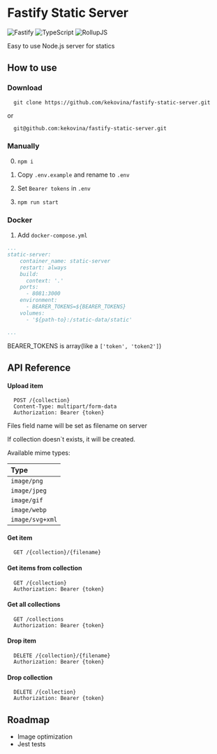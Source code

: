 # Fastify Static Server
![Fastify](https://img.shields.io/badge/fastify-%23000000.svg?style=for-the-badge&logo=fastify&logoColor=white) 
![TypeScript](https://img.shields.io/badge/typescript-%23007ACC.svg?style=for-the-badge&logo=typescript&logoColor=white)
![RollupJS](https://img.shields.io/badge/RollupJS-ef3335?style=for-the-badge&logo=rollup.js&logoColor=white)

Easy to use Node.js server for statics


## How to use

### Download

```
  git clone https://github.com/kekovina/fastify-static-server.git
```
or

```
  git@github.com:kekovina/fastify-static-server.git
```


### Manually

0. ``` npm i ```

1. Copy `.env.example` and rename to `.env`

2. Set `Bearer tokens` in `.env`

3. ```npm run start``` 

### Docker

1. Add `docker-compose.yml`

```yml
...
static-server:
    container_name: static-server
    restart: always
    build:
      context: '.'
    ports:
      - 8081:3000
    environment:
      - BEARER_TOKENS=${BEARER_TOKENS}
    volumes: 
      - '${path-to}:/static-data/static'

...
```
BEARER_TOKENS is array(like a ``` ['token', 'token2'] ```)


## API Reference

#### Upload item

```http
  POST /{collection}
  Content-Type: multipart/form-data
  Authorization: Bearer {token}
```
Files field name will be set as filename on server

If collection doesn`t exists, it will be created.

Available mime types:

| Type |
| :-------- | 
| `image/png`      | 
| `image/jpeg`      | 
| `image/gif`      | 
| `image/webp`      | 
| `image/svg+xml`      | 

#### Get item

```http
  GET /{collection}/{filename}
```

#### Get items from collection

```http
  GET /{collection}
  Authorization: Bearer {token}
```

#### Get all collections

```http
  GET /collections
  Authorization: Bearer {token}
```

#### Drop item

```http
  DELETE /{collection}/{filename}
  Authorization: Bearer {token}
```

#### Drop collection

```http
  DELETE /{collection}
  Authorization: Bearer {token}
```


## Roadmap

- Image optimization
- Jest tests

